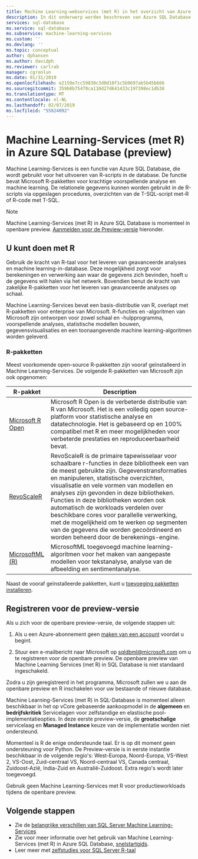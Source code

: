 ```yaml
---
title: Machine Learning-webservices (met R) in het overzicht van Azure SQL Database (Preview)
description: In dit onderwerp worden beschreven van Azure SQL Database Machine Learning-Services (met R) en wordt uitgelegd hoe het werkt.
services: sql-database
ms.service: sql-database
ms.subservice: machine-learning-services
ms.custom: ''
ms.devlang: ''
ms.topic: conceptual
author: dphansen
ms.author: davidph
ms.reviewer: carlrab
manager: cgronlun
ms.date: 01/31/2019
ms.openlocfilehash: e2159e7cc59830c3d0d10f1c5b9697ab5b45b666
ms.sourcegitcommit: 359b0b75470ca110d27d641433c197398ec1db38
ms.translationtype: MT
ms.contentlocale: nl-NL
ms.lasthandoff: 02/07/2019
ms.locfileid: "55824092"
---
```

# <a name="machine-learning-services-with-r-in-azure-sql-database-preview"></a>Machine Learning-Services (met R) in Azure SQL Database (preview)

Machine Learning-Services is een functie van Azure SQL Database, die wordt gebruikt voor het uitvoeren van R-scripts in de database. De functie bevat Microsoft R-pakketten voor krachtige voorspellende analyse en machine learning. De relationele gegevens kunnen worden gebruikt in de R-scripts via opgeslagen procedures, overzichten van de T-SQL-script met-R of R-code met T-SQL.

> [!NOTE]
> Machine Learning-Services (met R) in Azure SQL Database is momenteel in openbare preview. [Aanmelden voor de Preview-versie](#signup) hieronder.

## <a name="what-you-can-do-with-r"></a>U kunt doen met R

Gebruik de kracht van R-taal voor het leveren van geavanceerde analyses en machine learning-in-database. Deze mogelijkheid zorgt voor berekeningen en verwerking aan waar de gegevens zich bevinden, hoeft u de gegevens wilt halen via het netwerk. Bovendien benut de kracht van zakelijke R-pakketten voor het leveren van geavanceerde analyses op schaal.

Machine Learning-Services bevat een basis-distributie van R, overlapt met R-pakketten voor enterprise van Microsoft. R-functies en -algoritmen van Microsoft zijn ontworpen voor zowel schaal en -hulpprogramma, voorspellende analyses, statistische modellen bouwen, gegevensvisualisaties en een toonaangevende machine learning-algoritmen worden geleverd.

### <a name="r-packages"></a>R-pakketten

Meest voorkomende open-source R-pakketten zijn vooraf geïnstalleerd in Machine Learning-Services. De volgende R-pakketten van Microsoft zijn ook opgenomen:

| R-pakket | Description|
|-|-|
| [Microsoft R Open](https://mran.microsoft.com/rro) | Microsoft R Open is de verbeterde distributie van R van Microsoft. Het is een volledig open source-platform voor statistische analyse en datatechnologie. Het is gebaseerd op en 100% compatibel met R en meer mogelijkheden voor verbeterde prestaties en reproduceerbaarheid bevat. |
| [RevoScaleR](https://docs.microsoft.com/sql/advanced-analytics/r/ref-r-revoscaler) | RevoScaleR is de primaire tapewisselaar voor schaalbare r-functies in deze bibliotheek een van de meest gebruikte zijn. Gegevenstransformaties en manipuleren, statistische overzichten, visualisatie en vele vormen van modellen en analyses zijn gevonden in deze bibliotheken. Functies in deze bibliotheken worden ook automatisch de workloads verdelen over beschikbare cores voor parallelle verwerking, met de mogelijkheid om te werken op segmenten van de gegevens die worden gecoördineerd en worden beheerd door de berekenings-engine. |
| [MicrosoftML (R)](https://docs.microsoft.com/sql/advanced-analytics/r/ref-r-microsoftml) | MicrosoftML toegevoegd machine learning-algoritmen voor het maken van aangepaste modellen voor tekstanalyse, analyse van de afbeelding en sentimentanalyse. |

Naast de vooraf geïnstalleerde pakketten, kunt u [toevoeging pakketten installeren](sql-database-connect-query-r.md#add-package).

<a name="signup"></a>

## <a name="sign-up-for-the-preview"></a>Registreren voor de preview-versie

Als u zich voor de openbare preview-versie, de volgende stappen uit:

1. Als u een Azure-abonnement geen [maken van een account](https://azure.microsoft.com/free/) voordat u begint.

2. Stuur een e-mailbericht naar Microsoft op [sqldbml@microsoft.com](mailto:sqldbml@microsoft.com) om u te registreren voor de openbare preview. De openbare preview van Machine Learning Services (met R) in SQL Database is niet standaard ingeschakeld.

Zodra u zijn geregistreerd in het programma, Microsoft zullen we u aan de openbare preview en R inschakelen voor uw bestaande of nieuwe database.

Machine Learning-Services (met R) in SQL-Database is momenteel alleen beschikbaar in het op vCore gebaseerde aankoopmodel in de **algemeen** en **bedrijfskritiek** Servicelagen voor zelfstandige en elastische pool-implementatieopties. In deze eerste preview-versie, de **grootschalige** servicelaag en **Managed Instance** keuze van de implementatie worden niet ondersteund.

Momenteel is R de enige ondersteunde taal. Er is op dit moment geen ondersteuning voor Python. De Preview-versie is in eerste instantie beschikbaar in de volgende regio's: West-Europa, Noord-Europa, VS-West 2, VS-Oost, Zuid-centraal VS, Noord-centraal VS, Canada centraal, Zuidoost-Azië, India-Zuid en Australië-Zuidoost. Extra regio's wordt later toegevoegd.

Gebruik geen Machine Learning-Services met R voor productieworkloads tijdens de openbare preview.

## <a name="next-steps"></a>Volgende stappen

- Zie de [belangrijke verschillen van SQL Server Machine Learning-Services](sql-database-machine-learning-services-differences.md)
- Zie voor meer informatie over het gebruik van Machine Learning-Services (met R) in Azure SQL Database, [snelstartgids](sql-database-connect-query-r.md).
- Leer meer met [zelfstudies voor SQL Server R-taal](https://docs.microsoft.com/sql/advanced-analytics/tutorials/sql-server-r-tutorials)